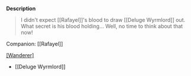 **Description**
> I didn't expect [[Rafayel]]'s blood to draw [[Deluge Wyrmlord]] out. What secret is his blood holding... Well, no time to think about that now!

Companion: [[Rafayel]]

[[Wanderer]](s)
* [[Deluge Wyrmlord]]
